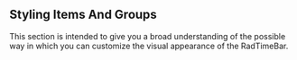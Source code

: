 ## Styling Items And Groups
This section is intended to give you a broad understanding of the possible way in which you can customize the visual appearance of the RadTimeBar.

[//]: <keywords: issnaptointervalenabled, radareasparkline, style> 